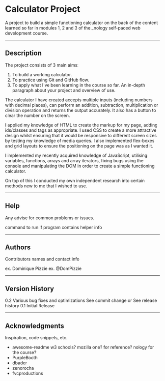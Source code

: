 # Calculator Project

A project to build a simple functioning calculator on the back of the content learned so far in modules 1, 2 and 3 of the _nology self-paced web development course. 

---

## Description

The project consists of 3 main aims:

1. To build a working calculator. 
2. To practice using Git and GitHub flow. 
3. To apply what I've been learning in the course so far. An in-depth paragraph about your project and overview of use.


The calculator I have created accepts multiple inputs (including numbers with decimal places), can perform an addition, subtraction, multiplication or division operation and returns the output accurately. It also has a button to clear the number on the screen. 

I applied my knowledge of HTML to create the markup for my page, adding ids/classes and tags as appropriate. I used CSS to create a more attractive design whilst ensuring that it would be responsive to different screen sizes by testing my knowledge of media queries. I also implemented flex-boxes and grid layouts to ensure the positioning on the page was as I wanted it.

I implemented my recently acquired knowledge of JavaScript, utilising variables, functions, arrays and array iterators, fixing bugs using the console and manipulating the DOM in order to create a simple functioning calculator. 

On top of this I conducted my own independent research into certain methods new to me that I wished to use. 

---

## Help

Any advise for common problems or issues.

command to run if program contains helper info

---

## Authors

Contributors names and contact info

ex. Dominique Pizzie
ex. @DomPizzie

---

## Version History

0.2
Various bug fixes and optimizations
See commit change or See release history
0.1
Initial Release

---

## Acknowledgments

Inspiration, code snippets, etc.

- awesome-readme
w3 schools?
mozilla one? for reference?
nology for the course?
- PurpleBooth
- dbader
- zenorocha
- fvcproductions